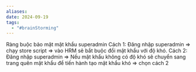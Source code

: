 ```yaml
---
aliases: 
date: 2024-09-19
tags:
  - "#brainStorming"
---
```

Ràng buộc bảo mật mật khẩu superadmin 
	Cách 1: Đăng nhập superadmin => chạy store script => vào HRM sẽ bắt buộc đổi mật khẩu với độ khó.
	Cách 2: Đăng nhập superadmin => Nếu mật khẩu  không có độ khó sẽ chuyển sang trang quên mật khẩu để tiến hành tạo mật khẩu khó
	=> chọn cách 2
